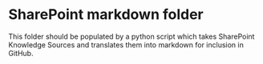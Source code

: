 # SharePoint markdown folder

This folder should be populated by a python script which takes SharePoint Knowledge Sources and translates them into markdown for inclusion in GitHub.